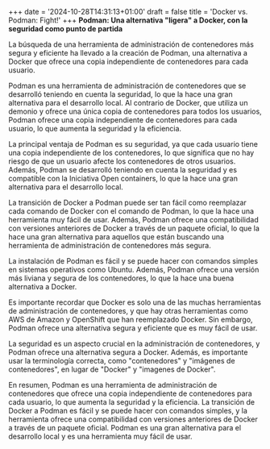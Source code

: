 +++
date = '2024-10-28T14:31:13+01:00'
draft = false
title = 'Docker vs. Podman: Fight!'
+++
**Podman: Una alternativa "ligera" a Docker, con la seguridad como punto de partida**

La búsqueda de una herramienta de administración de contenedores más segura y eficiente ha llevado a la creación de Podman, una alternativa a Docker que ofrece una copia independiente de contenedores para cada usuario.

Podman es una herramienta de administración de contenedores que se desarrolló teniendo en cuenta la seguridad, lo que la hace una gran alternativa para el desarrollo local. Al contrario de Docker, que utiliza un demonio y ofrece una única copia de contenedores para todos los usuarios, Podman ofrece una copia independiente de contenedores para cada usuario, lo que aumenta la seguridad y la eficiencia.

La principal ventaja de Podman es su seguridad, ya que cada usuario tiene una copia independiente de los contenedores, lo que significa que no hay riesgo de que un usuario afecte los contenedores de otros usuarios. Además, Podman se desarrolló teniendo en cuenta la seguridad y es compatible con la Iniciativa Open containers, lo que la hace una gran alternativa para el desarrollo local.

La transición de Docker a Podman puede ser tan fácil como reemplazar cada comando de Docker con el comando de Podman, lo que la hace una herramienta muy fácil de usar. Además, Podman ofrece una compatibilidad con versiones anteriores de Docker a través de un paquete oficial, lo que la hace una gran alternativa para aquellos que están buscando una herramienta de administración de contenedores más segura.

La instalación de Podman es fácil y se puede hacer con comandos simples en sistemas operativos como Ubuntu. Además, Podman ofrece una versión más liviana y segura de los contenedores, lo que la hace una buena alternativa a Docker.

Es importante recordar que Docker es solo una de las muchas herramientas de administración de contenedores, y que hay otras herramientas como AWS de Amazon y OpenShift que han reemplazado Docker. Sin embargo, Podman ofrece una alternativa segura y eficiente que es muy fácil de usar.

La seguridad es un aspecto crucial en la administración de contenedores, y Podman ofrece una alternativa segura a Docker. Además, es importante usar la terminología correcta, como "contenedores" y "imágenes de contenedores", en lugar de "Docker" y "imagenes de Docker".

En resumen, Podman es una herramienta de administración de contenedores que ofrece una copia independiente de contenedores para cada usuario, lo que aumenta la seguridad y la eficiencia. La transición de Docker a Podman es fácil y se puede hacer con comandos simples, y la herramienta ofrece una compatibilidad con versiones anteriores de Docker a través de un paquete oficial. Podman es una gran alternativa para el desarrollo local y es una herramienta muy fácil de usar.
